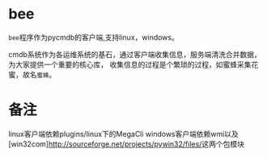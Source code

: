 # bee
`bee`程序作为pycmdb的客户端,支持linux，windows。

cmdb系统作为各运维系统的基石，通过客户端收集信息，服务端清洗合并数据，为大家提供一个重要的核心库，
收集信息的过程是个繁琐的过程，如蜜蜂采集花蜜，故名`蜜蜂`。

# 备注
linux客户端依赖plugins/linux下的MegaCli
windows客户端依赖wmi以及[win32com]<http://sourceforge.net/projects/pywin32/files/>这两个包模块



